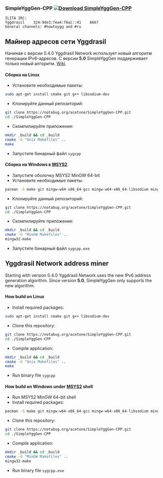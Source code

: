 ### SimpleYggGen-CPP [![Download SimpleYggGen-CPP](https://img.shields.io/sourceforge/dt/simpleygggen.svg)](https://sourceforge.net/projects/simpleygggen/files/latest/download)
```
ILITA IRC:
Yggdrasil    324:9de3:fea4:f6ac::41    6667
General channels: #howtoygg and #ru
```

## Майнер адресов сети Yggdrasil
Начиная с версии 0.4.0 Yggdrasil Network использует новый алгоритм генерации IPv6-адресов. С версии **5.0** SimpleYggGen поддерживает только новый алгоритм. [Wiki](http://[300:529f:150c:eafe::6]/doku.php?id=yggdrasil:simpleygggen_cpp).

#### Сборка на Linux
- Установите необходимые пакеты:

```bash
sudo apt-get install cmake git g++ libsodium-dev
```
- Клонируйте данный репозиторий:

```bash
git clone https://notabug.org/acetone/SimpleYggGen-CPP.git
cd ./SimpleYggGen-CPP
```

- Скомпилируйте приложение:

```bash
mkdir _build && cd _build
cmake -G "Unix Makefiles" ..
make
```

- Запустите бинарный файл `sygcpp`

#### Сборка на Windows в [MSYS2](https://www.msys2.org/)

- Запустите оболочку MSYS2 MinGW 64-bit
- Установите необходимые пакеты: 

```bash
pacman -S make git mingw-w64-x86_64-gcc mingw-w64-x86_64-libsodium mingw-w64-x86_64-cmake
```

- Клонируйте данный репозиторий:

```bash
git clone https://notabug.org/acetone/SimpleYggGen-CPP.git
cd ./SimpleYggGen-CPP
```

- Скомпилируйте приложение:

```bash
mkdir _build && cd _build
cmake -G "MinGW Makefiles" ..
mingw32-make
```

- Запустите бинарный файл `sygcpp.exe`

## Yggdrasil Network address miner 

Starting with version 0.4.0 Yggdrasil Network uses the new IPv6 address generation algorithm. Since version **5.0**, SimpleYggGen only supports the new algorithm.

#### How build on Linux
- Install required packages: 

```bash
sudo apt-get install cmake git g++ libsodium-dev
```

- Clone this repository:

```bash
git clone https://notabug.org/acetone/SimpleYggGen-CPP.git
cd ./SimpleYggGen-CPP
```

- Compile application:

```bash
mkdir _build && cd _build
cmake -G "Unix Makefiles" ..
make
```

- Run binary file `sygcpp`


#### How build on Windows under [MSYS2](https://www.msys2.org/) shell
- Run MSYS2 MinGW 64-bit shell
- Install required packages: 

```bash
pacman -S make git mingw-w64-x86_64-gcc mingw-w64-x86_64-libsodium mingw-w64-x86_64-cmake
```

- Clone this repository:

```bash
git clone https://notabug.org/acetone/SimpleYggGen-CPP.git
cd ./SimpleYggGen-CPP
```

- Compile application:

```bash
mkdir _build && cd _build
cmake -G "MinGW Makefiles" ..
mingw32-make
```

- Run binary file `sygcpp.exe`
